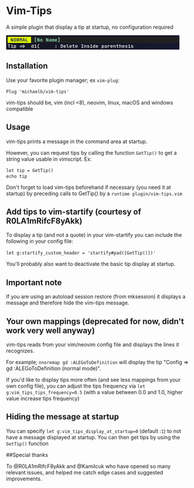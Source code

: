 # Vim-Tips

A simple plugin that display a tip at startup, no configuration required

![](example.png)

## Installation

Use your favorite plugin manager; ex `vim-plug`:

```vim
Plug 'michaelb/vim-tips'
```

vim-tips should be, vim (incl <8), neovim, linux, macOS and windows compatible

## Usage

vim-tips prints a message in the command area at startup.

However, you can request tips by calling the function `GetTip()` to get a string value usable in vimscript. Ex:

```
let tip = GetTip()
echo tip
```

Don't forget to load vim-tips beforehand if necessary (you need it at startup) by preceding calls to GetTip() by a 
`runtime plugin/vim-tips.vim`

## Add tips to vim-startify (courtesy of R0LA1mRifcF8yAkk)
To display a tip (and not a quote) in your vim-startify you can include the following in your config file:

`let g:startify_custom_header = 'startify#pad([GetTip()])'`

You'll probably also want to deactivate the basic tip display at startup.


## Important note

If you are using an autoload session restore (from mksession) it displays a message and therefore hide the vim-tips message.



## Your own mappings (deprecated for now, didn't work very well anyway)

vim-tips reads from your vim/neovim config file and displays the lines it recognizes.

For example;
`nnoremap gd :ALEGoToDefinition`
will display the tip "Config => gd :ALEGoToDefinition (normal mode)".

If you'd like to display tips more often (and see less mappings from your own config file), you can adjust the tips frequency via
`let g:vim_tips_tips_frequency=0.5` (with a value between 0.0 and 1.0, higher value increase tips frequency)

## Hiding the message at startup

You can specify `let g:vim_tips_display_at_startup=0` (default :`1`) to not have a message displayed at startup. You can then get tips by using the `GetTip()` function

##Special thanks

To @R0LA1mRifcF8yAkk and @Kamilcuk who have opened so many relevant issues, and helped me catch edge cases and suggested improvements.

